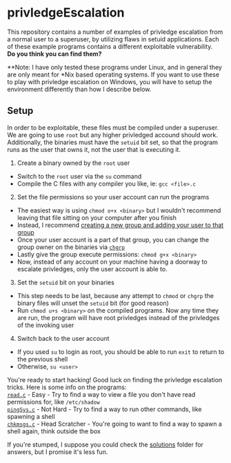 # privledgeEscalation

This repository contains a number of examples of privledge escalation from a normal user to a superuser, by utilizing flaws in setuid applications. Each of these example programs contains a different exploitable vulnerability.  
**Do you think you can find them?**

**Note: I have only tested these programs under Linux, and in general they are only meant for *Nix based operating systems. If you want to use these to play with privledge escalation on Windows, you will have to setup the environment differently than how I describe below.

## Setup
In order to be exploitable, these files must be compiled under a superuser. We are going to use `root` but any higher privledged accound should work. Additionally, the binaries must have the `setuid` bit set, so that the program runs as the user that owns it, not the user that is executing it.

1) Create a binary owned by the `root` user
  - Switch to the `root` user via the `su` command
  - Compile the C files with any compiler you like, ie: `gcc <file>.c`
2) Set the file permissions so your user account can run the programs
  - The easiest way is using `chmod o+x <binary>` but I wouldn't recommend leaving that file sitting on your computer after you finish
  - Instead, I recommend [creating a new group and adding your user to that group](https://www.techrepublic.com/article/how-to-create-users-and-groups-in-linux-from-the-command-line/)
  - Once your user account is a part of that group, you can change the group owner on the binaries via [`chgrp`](https://linux.die.net/man/1/chgrp)
  - Lastly give the group execute permissions: `chmod g+x <binary>`
  - Now, instead of any account on your machine having a doorway to escalate privledges, only the user account is able to.
3) Set the `setuid` bit on your binaries
  - This step needs to be last, because any attempt to `chmod` or `chgrp` the binary files will unset the `setuid` bit (for good reason)
  - Run `chmod u+s <binary>` on the compiled programs. Now any time they are run, the program will have root privledges instead of the privledges of the invoking user
4) Switch back to the user account
  - If you used `su` to login as root, you should be able to run `exit` to return to the previous shell
  - Otherwise, `su <user>`

You're ready to start hacking! Good luck on finding the privledge escalation tricks. Here is some info on the programs:  
[`read.c`](read.c) - Easy - Try to find a way to view a file you don't have read permissions for, like `/etc/shadow`  
[`pingSys.c`](pingSys.c) - Not Hard - Try to find a way to run other commands, like spawning a shell  
[`chkmsgs.c`](chkmsgs.c) - Head Scratcher - You're going to want to find a way to spawn a shell again, think outside the box

If you're stumped, I suppose you could check the [solutions]() folder for answers, but I promise it's less fun.
